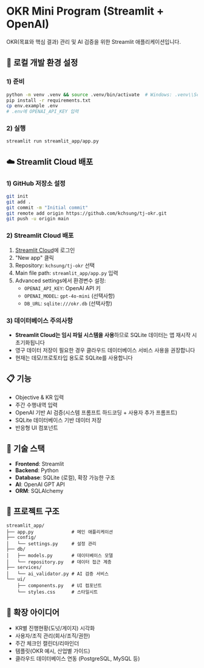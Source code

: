 # OKR Mini Program (Streamlit + OpenAI)

OKR(목표와 핵심 결과) 관리 및 AI 검증을 위한 Streamlit 애플리케이션입니다.

## 🚀 로컬 개발 환경 설정

### 1) 준비
```bash
python -m venv .venv && source .venv/bin/activate  # Windows: .venv\\Scripts\\activate
pip install -r requirements.txt
cp env.example .env
# .env에 OPENAI_API_KEY 입력
```

### 2) 실행
```bash
streamlit run streamlit_app/app.py
```

## ☁️ Streamlit Cloud 배포

### 1) GitHub 저장소 설정
```bash
git init
git add .
git commit -m "Initial commit"
git remote add origin https://github.com/kchsung/tj-okr.git
git push -u origin main
```

### 2) Streamlit Cloud 배포
1. [Streamlit Cloud](https://share.streamlit.io/)에 로그인
2. "New app" 클릭
3. Repository: `kchsung/tj-okr` 선택
4. Main file path: `streamlit_app/app.py` 입력
5. Advanced settings에서 환경변수 설정:
   - `OPENAI_API_KEY`: OpenAI API 키
   - `OPENAI_MODEL`: `gpt-4o-mini` (선택사항)
   - `DB_URL`: `sqlite:///okr.db` (선택사항)

### 3) 데이터베이스 주의사항
- **Streamlit Cloud는 임시 파일 시스템을 사용**하므로 SQLite 데이터는 앱 재시작 시 초기화됩니다
- 영구 데이터 저장이 필요한 경우 클라우드 데이터베이스 서비스 사용을 권장합니다
- 현재는 데모/프로토타입 용도로 SQLite를 사용합니다

## 📋 기능

* Objective & KR 입력
* 주간 수행내역 입력
* OpenAI 기반 AI 검증(시스템 프롬프트 하드코딩 + 사용자 추가 프롬프트)
* SQLite 데이터베이스 기반 데이터 저장
* 반응형 UI 컴포넌트

## 🔧 기술 스택

- **Frontend**: Streamlit
- **Backend**: Python
- **Database**: SQLite (로컬), 확장 가능한 구조
- **AI**: OpenAI GPT API
- **ORM**: SQLAlchemy

## 📁 프로젝트 구조

```
streamlit_app/
├── app.py              # 메인 애플리케이션
├── config/
│   └── settings.py     # 설정 관리
├── db/
│   ├── models.py       # 데이터베이스 모델
│   └── repository.py   # 데이터 접근 계층
├── services/
│   └── ai_validator.py # AI 검증 서비스
└── ui/
    ├── components.py   # UI 컴포넌트
    └── styles.css      # 스타일시트
```

## 🔮 확장 아이디어

* KR별 진행현황(도넛/게이지) 시각화
* 사용자/조직 관리(회사/조직/권한)
* 주간 체크인 캘린더/리마인더
* 템플릿(OKR 예시, 산업별 가이드)
* 클라우드 데이터베이스 연동 (PostgreSQL, MySQL 등)
